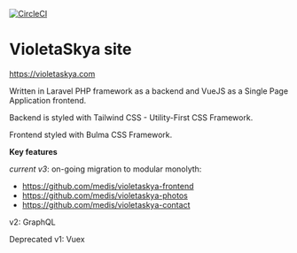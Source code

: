 [![CircleCI](https://circleci.com/gh/medis/violeta/tree/master.svg?style=svg)](https://circleci.com/gh/medis/violeta/tree/master)

# VioletaSkya site

https://violetaskya.com

Written in Laravel PHP framework as a backend and VueJS as a Single Page Application frontend.

Backend is styled with Tailwind CSS - Utility-First CSS Framework.

Frontend styled with Bulma CSS Framework.

**Key features**

*current v3*: on-going migration to modular monolyth:
- https://github.com/medis/violetaskya-frontend
- https://github.com/medis/violetaskya-photos
- https://github.com/medis/violetaskya-contact

v2: GraphQL

Deprecated v1: Vuex
